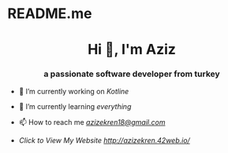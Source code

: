 # README.me
<h1 align="center">Hi 👋, I'm Aziz</h1>
<h3 align="center">a passionate software developer from turkey</h3>

- 🔭 I’m currently working on *Kotline*

- 🌱 I’m currently learning *everything*

- 📫 How to reach me *azizekren18@gmail.com*

- *Click to View My Website* *http://azizekren.42web.io/*

